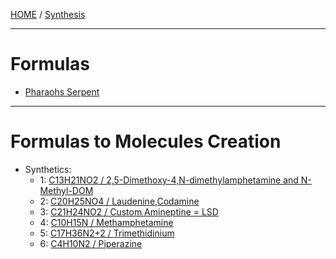 [HOME](/README.md) / [Synthesis](/assets/docs/synthesis/readme.md)  

---   

# Formulas   

- [Pharaohs Serpent](/assets/docs/synthesis/substances/formulas/PharaohsSerpent/readme.md)


---

# Formulas to Molecules Creation

- Synthetics:  
  - 1: [C13H21NO2 / 2,5-Dimethoxy-4,N-dimethylamphetamine and N-Methyl-DOM](/assets/docs/synthesis/substances/formulas/syn/1/readme.md)   
  - 2: [C20H25NO4 / Laudenine,Codamine](/assets/docs/synthesis/substances/formulas/syn/2/readme.md)    
  - 3: [C21H24NO2 / Custom Amineptine = LSD](/assets/docs/synthesis/substances/formulas/syn/3/readme.md)    
  - 4: [C10H15N / Methamphetamine](/assets/docs/synthesis/substances/formulas/syn/4/readme.md)    
  - 5: [C17H36N2+2 / Trimethidinium](/assets/docs/synthesis/substances/formulas/syn/5/readme.md)    
  - 6: [C4H10N2 / Piperazine](/assets/docs/synthesis/substances/formulas/pharmaceutical/piperazine/readme.md)    
